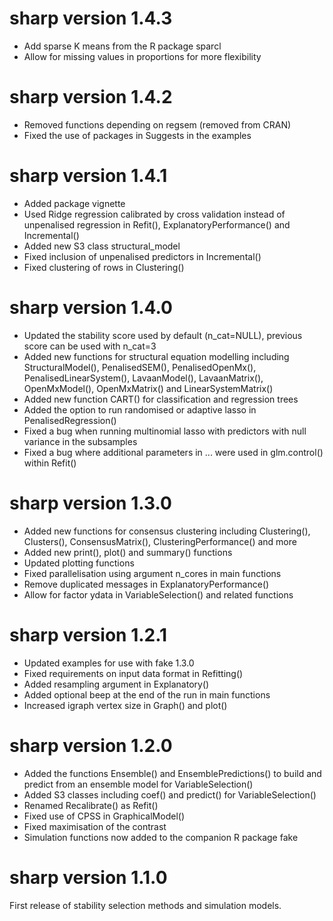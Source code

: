 # sharp version 1.4.3

* Add sparse K means from the R package sparcl
* Allow for missing values in proportions for more flexibility

# sharp version 1.4.2

* Removed functions depending on regsem (removed from CRAN)
* Fixed the use of packages in Suggests in the examples

# sharp version 1.4.1

* Added package vignette
* Used Ridge regression calibrated by cross validation instead of unpenalised regression in Refit(), ExplanatoryPerformance() and 
Incremental()
* Added new S3 class structural_model
* Fixed inclusion of unpenalised predictors in Incremental()
* Fixed clustering of rows in Clustering()

# sharp version 1.4.0

* Updated the stability score used by default (n_cat=NULL), previous score can be used with n_cat=3
* Added new functions for structural equation modelling including StructuralModel(), PenalisedSEM(), PenalisedOpenMx(), 
PenalisedLinearSystem(), LavaanModel(), LavaanMatrix(), OpenMxModel(), OpenMxMatrix() and LinearSystemMatrix()
* Added new function CART() for classification and regression trees
* Added the option to run randomised or adaptive lasso in PenalisedRegression()
* Fixed a bug when running multinomial lasso with predictors with null variance in the subsamples
* Fixed a bug where additional parameters in ... were used in glm.control() within Refit()

# sharp version 1.3.0

* Added new functions for consensus clustering including Clustering(), Clusters(), ConsensusMatrix(), ClusteringPerformance() and more
* Added new print(), plot() and summary() functions
* Updated plotting functions
* Fixed parallelisation using argument n_cores in main functions
* Remove duplicated messages in ExplanatoryPerformance()
* Allow for factor ydata in VariableSelection() and related functions

# sharp version 1.2.1

* Updated examples for use with fake 1.3.0
* Fixed requirements on input data format in Refitting()
* Added resampling argument in Explanatory()
* Added optional beep at the end of the run in main functions
* Increased igraph vertex size in Graph() and plot()

# sharp version 1.2.0

* Added the functions Ensemble() and EnsemblePredictions() to build and predict from an ensemble model for VariableSelection()
* Added S3 classes including coef() and predict() for VariableSelection()
* Renamed Recalibrate() as Refit()
* Fixed use of CPSS in GraphicalModel() 
* Fixed maximisation of the contrast
* Simulation functions now added to the companion R package fake

# sharp version 1.1.0

First release of stability selection methods and simulation models.
